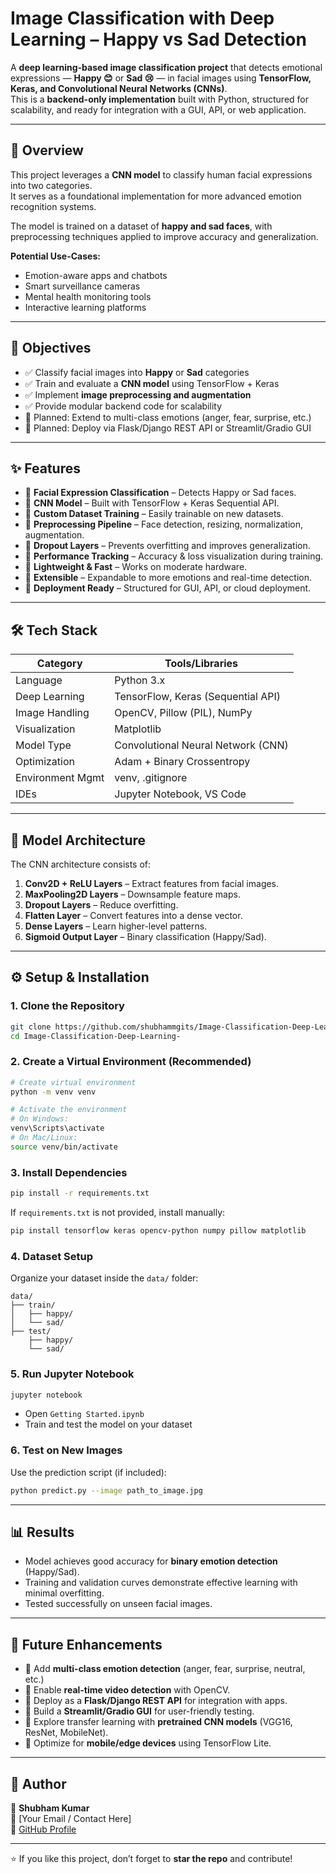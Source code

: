 
# Image Classification with Deep Learning – Happy vs Sad Detection

A **deep learning-based image classification project** that detects emotional expressions — **Happy 😊** or **Sad 😢** — in facial images using **TensorFlow, Keras, and Convolutional Neural Networks (CNNs)**.  
This is a **backend-only implementation** built with Python, structured for scalability, and ready for integration with a GUI, API, or web application.

---

## 📌 Overview

This project leverages a **CNN model** to classify human facial expressions into two categories.  
It serves as a foundational implementation for more advanced emotion recognition systems.  

The model is trained on a dataset of **happy and sad faces**, with preprocessing techniques applied to improve accuracy and generalization.  

**Potential Use-Cases:**
- Emotion-aware apps and chatbots  
- Smart surveillance cameras  
- Mental health monitoring tools  
- Interactive learning platforms  

---

## 🎯 Objectives

- ✅ Classify facial images into **Happy** or **Sad** categories  
- ✅ Train and evaluate a **CNN model** using TensorFlow + Keras  
- ✅ Implement **image preprocessing and augmentation**  
- ✅ Provide modular backend code for scalability  
- 🚧 Planned: Extend to multi-class emotions (anger, fear, surprise, etc.)  
- 🚧 Planned: Deploy via Flask/Django REST API or Streamlit/Gradio GUI  

---

## ✨ Features

- 🔹 **Facial Expression Classification** – Detects Happy or Sad faces.  
- 🔹 **CNN Model** – Built with TensorFlow + Keras Sequential API.  
- 🔹 **Custom Dataset Training** – Easily trainable on new datasets.  
- 🔹 **Preprocessing Pipeline** – Face detection, resizing, normalization, augmentation.  
- 🔹 **Dropout Layers** – Prevents overfitting and improves generalization.  
- 🔹 **Performance Tracking** – Accuracy & loss visualization during training.  
- 🔹 **Lightweight & Fast** – Works on moderate hardware.  
- 🔹 **Extensible** – Expandable to more emotions and real-time detection.  
- 🔹 **Deployment Ready** – Structured for GUI, API, or cloud deployment.  

---

## 🛠️ Tech Stack

| Category            | Tools/Libraries |
|---------------------|-----------------|
| Language            | Python 3.x      |
| Deep Learning       | TensorFlow, Keras (Sequential API) |
| Image Handling      | OpenCV, Pillow (PIL), NumPy |
| Visualization       | Matplotlib      |
| Model Type          | Convolutional Neural Network (CNN) |
| Optimization        | Adam + Binary Crossentropy |
| Environment Mgmt    | venv, .gitignore |
| IDEs                | Jupyter Notebook, VS Code |

---

## 📐 Model Architecture

The CNN architecture consists of:  
1. **Conv2D + ReLU Layers** – Extract features from facial images.  
2. **MaxPooling2D Layers** – Downsample feature maps.  
3. **Dropout Layers** – Reduce overfitting.  
4. **Flatten Layer** – Convert features into a dense vector.  
5. **Dense Layers** – Learn higher-level patterns.  
6. **Sigmoid Output Layer** – Binary classification (Happy/Sad).  

---

## ⚙️ Setup & Installation

### 1. Clone the Repository
```bash
git clone https://github.com/shubhammgits/Image-Classification-Deep-Learning-.git
cd Image-Classification-Deep-Learning-
```

### 2. Create a Virtual Environment (Recommended)
```bash
# Create virtual environment
python -m venv venv  

# Activate the environment
# On Windows:
venv\Scripts\activate
# On Mac/Linux:
source venv/bin/activate
```

### 3. Install Dependencies
```bash
pip install -r requirements.txt
```

If `requirements.txt` is not provided, install manually:
```bash
pip install tensorflow keras opencv-python numpy pillow matplotlib
```

### 4. Dataset Setup
Organize your dataset inside the `data/` folder:
```
data/
├── train/
│   ├── happy/
│   └── sad/
├── test/
    ├── happy/
    └── sad/
```

### 5. Run Jupyter Notebook
```bash
jupyter notebook
```
- Open `Getting Started.ipynb`  
- Train and test the model on your dataset  

### 6. Test on New Images
Use the prediction script (if included):
```bash
python predict.py --image path_to_image.jpg
```

---

## 📊 Results

- Model achieves good accuracy for **binary emotion detection** (Happy/Sad).  
- Training and validation curves demonstrate effective learning with minimal overfitting.  
- Tested successfully on unseen facial images.  

---

## 🚀 Future Enhancements

- 🔹 Add **multi-class emotion detection** (anger, fear, surprise, neutral, etc.)  
- 🔹 Enable **real-time video detection** with OpenCV.  
- 🔹 Deploy as a **Flask/Django REST API** for integration with apps.  
- 🔹 Build a **Streamlit/Gradio GUI** for user-friendly testing.  
- 🔹 Explore transfer learning with **pretrained CNN models** (VGG16, ResNet, MobileNet).  
- 🔹 Optimize for **mobile/edge devices** using TensorFlow Lite.  

---

## 📌 Author

👤 **Shubham Kumar**  
📧 [Your Email / Contact Here]  
🔗 [GitHub Profile](https://github.com/shubhammgits)

---

⭐ If you like this project, don’t forget to **star the repo** and contribute!

